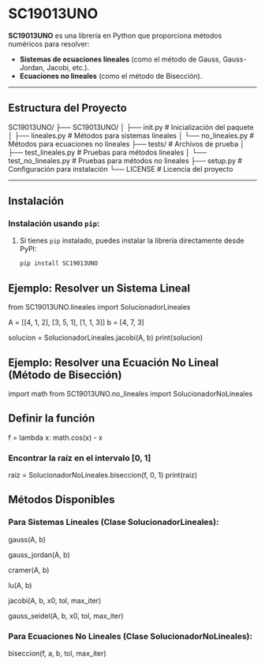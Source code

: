 # SC19013UNO

**SC19013UNO** es una librería en Python que proporciona métodos numéricos para resolver:

- **Sistemas de ecuaciones lineales** (como el método de Gauss, Gauss-Jordan, Jacobi, etc.).
- **Ecuaciones no lineales** (como el método de Bisección).

---

## Estructura del Proyecto
SC19013UNO/ 
├── SC19013UNO/
│ ├── init.py # Inicialización del paquete 
│ ├── lineales.py # Métodos para sistemas lineales 
│ └── no_lineales.py # Métodos para ecuaciones no lineales 
├── tests/ # Archivos de prueba 
│ ├── test_lineales.py # Pruebas para métodos lineales 
│ └── test_no_lineales.py # Pruebas para métodos no lineales 
├── setup.py # Configuración para instalación 
└── LICENSE # Licencia del proyecto



---

## Instalación

### Instalación usando `pip`:

1. Si tienes `pip` instalado, puedes instalar la librería directamente desde PyPI:

   ```bash
   pip install SC19013UNO

## Ejemplo: Resolver un Sistema Lineal
from SC19013UNO.lineales import SolucionadorLineales

A = [[4, 1, 2],
     [3, 5, 1],
     [1, 1, 3]]
b = [4, 7, 3]

solucion = SolucionadorLineales.jacobi(A, b)
print(solucion)


## Ejemplo: Resolver una Ecuación No Lineal (Método de Bisección)

import math
from SC19013UNO.no_lineales import SolucionadorNoLineales

## Definir la función
f = lambda x: math.cos(x) - x

### Encontrar la raíz en el intervalo [0, 1]
raiz = SolucionadorNoLineales.biseccion(f, 0, 1)
print(raiz)


## Métodos Disponibles
### Para Sistemas Lineales (Clase SolucionadorLineales):
gauss(A, b)

gauss_jordan(A, b)

cramer(A, b)

lu(A, b)

jacobi(A, b, x0, tol, max_iter)

gauss_seidel(A, b, x0, tol, max_iter)

### Para Ecuaciones No Lineales (Clase SolucionadorNoLineales):
biseccion(f, a, b, tol, max_iter)